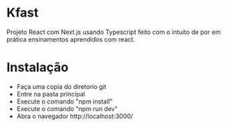 # Kfast
Projeto React com Next.js usando Typescript feito com o intuito de por em prática
ensinamentos aprendidos com react.

# Instalação

- Faça uma copia do diretorio git
- Entre na pasta principal
- Execute o comando "npm install"
- Execute o comando "npm run dev" 
- Abra o navegador http://localhost:3000/
